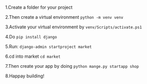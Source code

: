 1.Create a folder for your project

 2.Then create a virtual environment `python -m venv venv`

 3.Activate your virtual environment by `venv/Scripts/activate.ps1`

 4.Do `pip install django`

 5.Run: `django-admin startproject market`

 6.cd into market `cd market`

 7.Then create your app by doing `python mange.py startapp shop`

 8.Happay building!
